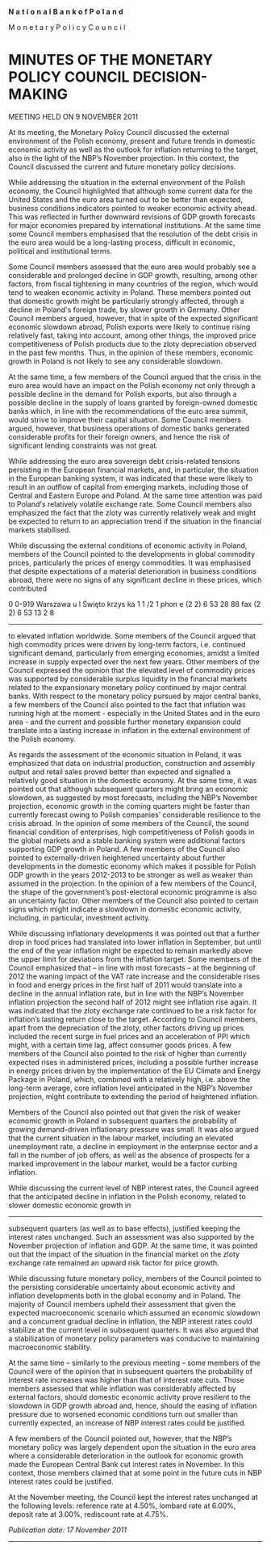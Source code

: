 **N** **a** **t** **i** **o** **n** **a** **l** **B** **a** **n** **k** **o** **f** **P** **o** **l** **a** **n** **d**

M o n e t a r y P o l i c y C o u n c i l

# MINUTES OF THE MONETARY POLICY COUNCIL DECISION-MAKING
 MEETING HELD ON 9 NOVEMBER 2011

At its meeting, the Monetary Policy Council discussed the external environment of the Polish
economy, present and future trends in domestic economic activity as well as the outlook for
inflation returning to the target, also in the light of the NBP’s November projection. In this context,
the Council discussed the current and future monetary policy decisions.

While addressing the situation in the external environment of the Polish economy, the Council
highlighted that although some current data for the United States and the euro area turned out to be
better than expected, business conditions indicators pointed to weaker economic activity ahead.
This was reflected in further downward revisions of GDP growth forecasts for major economies
prepared by international institutions. At the same time some Council members emphasised that the
resolution of the debt crisis in the euro area would be a long-lasting process, difficult in economic,
political and institutional terms.

Some Council members assessed that the euro area would probably see a considerable and
prolonged decline in GDP growth, resulting, among other factors, from fiscal tightening in many
countries of the region, which would tend to weaken economic activity in Poland. These members
pointed out that domestic growth might be particularly strongly affected, through a decline in
Poland's foreign trade, by slower growth in Germany. Other Council members argued, however,
that in spite of the expected significant economic slowdown abroad, Polish exports were likely to
continue rising relatively fast, taking into account, among other things, the improved price
competitiveness of Polish products due to the zloty depreciation observed in the past few months.
Thus, in the opinion of these members, economic growth in Poland is not likely to see any
considerable slowdown.

At the same time, a few members of the Council argued that the crisis in the euro area would have
an impact on the Polish economy not only through a possible decline in the demand for Polish
exports, but also through a possible decline in the supply of loans granted by foreign-owned
domestic banks which, in line with the recommendations of the euro area summit, would strive to
improve their capital situation. Some Council members argued, however, that business operations
of domestic banks generated considerable profits for their foreign owners, and hence the risk of
significant lending constraints was not great.

While addressing the euro area sovereign debt crisis-related tensions persisting in the European
financial markets, and, in particular, the situation in the European banking system, it was indicated
that these were likely to result in an outflow of capital from emerging markets, including those of
Central and Eastern Europe and Poland. At the same time attention was paid to Poland's relatively
volatile exchange rate. Some Council members also emphasized the fact that the zloty was currently
relatively weak and might be expected to return to an appreciation trend if the situation in the
financial markets stabilised.

While discussing the external conditions of economic activity in Poland, members of the Council
pointed to the developments in global commodity prices, particularly the prices of energy
commodities. It was emphasised that despite expectations of a material deterioration in business
conditions abroad, there were no signs of any significant decline in these prices, which contributed

0 0-919 Warszawa u l Święto krzys ka 1 1 /2 1 phon e (2 2) 6 53 28 88 fax (2 2) 6 53 13 2 8


-----

to elevated inflation worldwide. Some members of the Council argued that high commodity prices
were driven by long-term factors, i.e. continued significant demand, particularly from emerging
economies, amidst a limited increase in supply expected over the next few years. Other members of
the Council expressed the opinion that the elevated level of commodity prices was supported by
considerable surplus liquidity in the financial markets related to the expansionary monetary policy
continued by major central banks. With respect to the monetary policy pursued by major central
banks, a few members of the Council also pointed to the fact that inflation was running high at the
moment - especially in the United States and in the euro area - and the current and possible further
monetary expansion could translate into a lasting increase in inflation in the external environment of
the Polish economy.

As regards the assessment of the economic situation in Poland, it was emphasized that data on
industrial production, construction and assembly output and retail sales proved better than expected
and signalled a relatively good situation in the domestic economy. At the same time, it was pointed
out that although subsequent quarters might bring an economic slowdown, as suggested by most
forecasts, including the NBP’s November projection, economic growth in the coming quarters
might be faster than currently forecast owing to Polish companies’ considerable resilience to the
crisis abroad. In the opinion of some members of the Council, the sound financial condition of
enterprises, high competitiveness of Polish goods in the global markets and a stable banking system
were additional factors supporting GDP growth in Poland. A few members of the Council also
pointed to externally-driven heightened uncertainty about further developments in the domestic
economy which makes it possible for Polish GDP growth in the years 2012-2013 to be stronger as
well as weaker than assumed in the projection. In the opinion of a few members of the Council, the
shape of the government’s post-electoral economic programme is also an uncertainty factor. Other
members of the Council also pointed to certain signs which might indicate a slowdown in domestic
economic activity, including, in particular, investment activity.

While discussing inflationary developments it was pointed out that a further drop in food prices had
translated into lower inflation in September, but until the end of the year inflation might be
expected to remain markedly above the upper limit for deviations from the inflation target. Some
members of the Council emphasized that – in line with most forecasts – at the beginning of 2012 the
waning impact of the VAT rate increase and the considerable rises in food and energy prices in the
first half of 2011 would translate into a decline in the annual inflation rate, but in line with the
NBP’s November inflation projection the second half of 2012 might see inflation rise again. It was
indicated that the zloty exchange rate continued to be a risk factor for inflation’s lasting return close
to the target. According to Council members, apart from the depreciation of the zloty, other factors
driving up prices included the recent surge in fuel prices and an acceleration of PPI which might,
with a certain time lag, affect consumer goods prices. A few members of the Council also pointed to
the risk of higher than currently expected rises in administered prices, including a possible further
increase in energy prices driven by the implementation of the EU Climate and Energy Package in
Poland, which, combined with a relatively high, i.e. above the long-term average, core inflation
level anticipated in the NBP’s November projection, might contribute to extending the period of
heightened inflation.

Members of the Council also pointed out that given the risk of weaker economic growth in Poland
in subsequent quarters the probability of growing demand-driven inflationary pressure was small. It
was also argued that the current situation in the labour market, including an elevated unemployment
rate, a decline in employment in the enterprise sector and a fall in the number of job offers, as well
as the absence of prospects for a marked improvement in the labour market, would be a factor
curbing inflation.

While discussing the current level of NBP interest rates, the Council agreed that the anticipated
decline in inflation in the Polish economy, related to slower domestic economic growth in


-----

subsequent quarters (as well as to base effects), justified keeping the interest rates unchanged. Such
an assessment was also supported by the November projection of inflation and GDP. At the same
time, it was pointed out that the impact of the situation in the financial market on the zloty exchange
rate remained an upward risk factor for price growth.

While discussing future monetary policy, members of the Council pointed to the persisting
considerable uncertainty about economic activity and inflation developments both in the global
economy and in Poland. The majority of Council members upheld their assessment that given the
expected macroeconomic scenario which assumed an economic slowdown and a concurrent gradual
decline in inflation, the NBP interest rates could stabilize at the current level in subsequent quarters.
It was also argued that a stabilization of monetary policy parameters was conducive to maintaining
macroeconomic stability.

At the same time – similarly to the previous meeting – some members of the Council were of the
opinion that in subsequent quarters the probability of interest rate increases was higher than that of
interest rate cuts. Those members assessed that while inflation was considerably affected by
external factors, should domestic economic activity prove resilient to the slowdown in GDP growth
abroad and, hence, should the easing of inflation pressure due to worsened economic conditions
turn out smaller than currently expected, an increase of NBP interest rates could be justified.

A few members of the Council pointed out, however, that the NBP’s monetary policy was largely
dependent upon the situation in the euro area where a considerable deterioration in the outlook for
economic growth made the European Central Bank cut interest rates in November. In this context,
those members claimed that at some point in the future cuts in NBP interest rates could be justified.

At the November meeting, the Council kept the interest rates unchanged at the following levels:
reference rate at 4.50%, lombard rate at 6.00%, deposit rate at 3.00%, rediscount rate at 4.75%.

_Publication date: 17 November 2011_


-----

